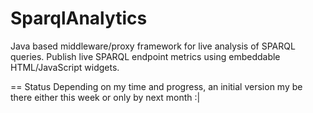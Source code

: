 SparqlAnalytics
===============

Java based middleware/proxy framework for live analysis of SPARQL queries. Publish live SPARQL endpoint metrics using embeddable HTML/JavaScript widgets.

== Status
Depending on my time and progress, an initial version my be there either this week or only by next month :|

